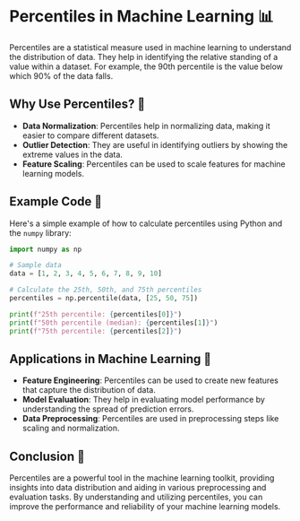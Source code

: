 # Percentiles in Machine Learning 📊

Percentiles are a statistical measure used in machine learning to understand the distribution of data. They help in identifying the relative standing of a value within a dataset. For example, the 90th percentile is the value below which 90% of the data falls.

## Why Use Percentiles? 🤔

- **Data Normalization**: Percentiles help in normalizing data, making it easier to compare different datasets.
- **Outlier Detection**: They are useful in identifying outliers by showing the extreme values in the data.
- **Feature Scaling**: Percentiles can be used to scale features for machine learning models.

## Example Code 📝

Here's a simple example of how to calculate percentiles using Python and the `numpy` library:

```python
import numpy as np

# Sample data
data = [1, 2, 3, 4, 5, 6, 7, 8, 9, 10]

# Calculate the 25th, 50th, and 75th percentiles
percentiles = np.percentile(data, [25, 50, 75])

print(f"25th percentile: {percentiles[0]}")
print(f"50th percentile (median): {percentiles[1]}")
print(f"75th percentile: {percentiles[2]}")
```

## Applications in Machine Learning 🚀

- **Feature Engineering**: Percentiles can be used to create new features that capture the distribution of data.
- **Model Evaluation**: They help in evaluating model performance by understanding the spread of prediction errors.
- **Data Preprocessing**: Percentiles are used in preprocessing steps like scaling and normalization.

## Conclusion 🏁

Percentiles are a powerful tool in the machine learning toolkit, providing insights into data distribution and aiding in various preprocessing and evaluation tasks. By understanding and utilizing percentiles, you can improve the performance and reliability of your machine learning models.
